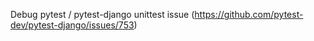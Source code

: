 Debug pytest / pytest-django unittest issue (https://github.com/pytest-dev/pytest-django/issues/753)
